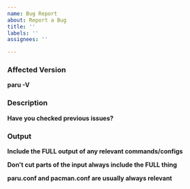 ```yaml
---
name: Bug Report
about: Report a Bug
title: ''
labels: ''
assignees: ''

---
```


### Affected Version
**paru -V**

### Description
**Have you checked previous issues?**

### Output
**Include the FULL output of any relevant commands/configs**

**Don't cut parts of the input always include the FULL thing**

**paru.conf and pacman.conf are usually always relevant**

```sh

```
